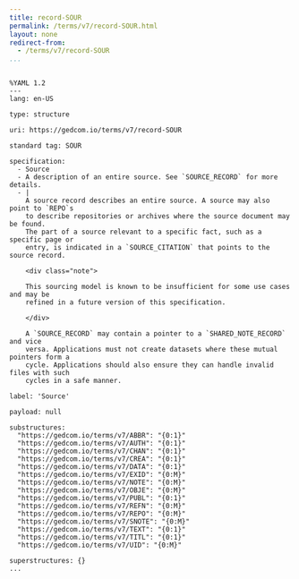```yaml
---
title: record-SOUR
permalink: /terms/v7/record-SOUR.html
layout: none
redirect-from:
  - /terms/v7/record-SOUR
...
```


```

%YAML 1.2
---
lang: en-US

type: structure

uri: https://gedcom.io/terms/v7/record-SOUR

standard tag: SOUR

specification:
  - Source
  - A description of an entire source. See `SOURCE_RECORD` for more details.
  - |
    A source record describes an entire source. A source may also point to `REPO`s
    to describe repositories or archives where the source document may be found.
    The part of a source relevant to a specific fact, such as a specific page or
    entry, is indicated in a `SOURCE_CITATION` that points to the source record.
    
    <div class="note">
    
    This sourcing model is known to be insufficient for some use cases and may be
    refined in a future version of this specification.
    
    </div>
    
    A `SOURCE_RECORD` may contain a pointer to a `SHARED_NOTE_RECORD` and vice
    versa. Applications must not create datasets where these mutual pointers form a
    cycle. Applications should also ensure they can handle invalid files with such
    cycles in a safe manner.

label: 'Source'

payload: null

substructures:
  "https://gedcom.io/terms/v7/ABBR": "{0:1}"
  "https://gedcom.io/terms/v7/AUTH": "{0:1}"
  "https://gedcom.io/terms/v7/CHAN": "{0:1}"
  "https://gedcom.io/terms/v7/CREA": "{0:1}"
  "https://gedcom.io/terms/v7/DATA": "{0:1}"
  "https://gedcom.io/terms/v7/EXID": "{0:M}"
  "https://gedcom.io/terms/v7/NOTE": "{0:M}"
  "https://gedcom.io/terms/v7/OBJE": "{0:M}"
  "https://gedcom.io/terms/v7/PUBL": "{0:1}"
  "https://gedcom.io/terms/v7/REFN": "{0:M}"
  "https://gedcom.io/terms/v7/REPO": "{0:M}"
  "https://gedcom.io/terms/v7/SNOTE": "{0:M}"
  "https://gedcom.io/terms/v7/TEXT": "{0:1}"
  "https://gedcom.io/terms/v7/TITL": "{0:1}"
  "https://gedcom.io/terms/v7/UID": "{0:M}"

superstructures: {}
...

```
